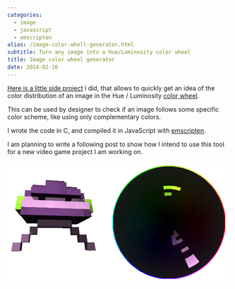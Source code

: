```yaml
---
categories:
  - image
  - javascript
  - emscripten
alias: /image-color-whell-generator.html
subtitle: Turn any image into a Hue/Luminosity color wheel
title: Image color wheel generator
date: 2014-02-16
---
```



[Here is a little side project][charmony] I did, that allows to quickly get an
idea of the color distribution of an image in the Hue / Luminosity [color
wheel][color-wheel].

This can be used by designer to check if an image follows some specific color
scheme, like using only complementary colors.

I wrote the code in C, and compiled it in JavaScript with
[emscripten][emscriten].

I am planning to write a following post to show how I intend to use this tool
for a new video game project I am working on.


[color-wheel]: http://en.wikipedia.org/wiki/Color_wheel
[charmony]: http://www.noctua-software.com/charmony
[emscriten]: https://github.com/kripken/emscripten/wiki

![an image](/assets/imgs/charmony-example.png)
